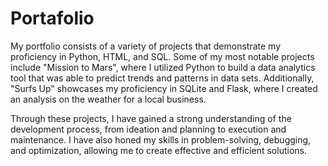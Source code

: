 # Portafolio

My portfolio consists of a variety of projects that demonstrate my proficiency in Python, HTML, and SQL. Some of my most notable projects include "Mission to Mars", where I utilized Python to build a data analytics tool that was able to predict trends and patterns in data sets. Additionally, "Surfs Up" showcases my proficiency in SQLite and Flask, where I created an analysis on the weather for a local business.

Through these projects, I have gained a strong understanding of the development process, from ideation and planning to execution and maintenance. I have also honed my skills in problem-solving, debugging, and optimization, allowing me to create effective and efficient solutions.
